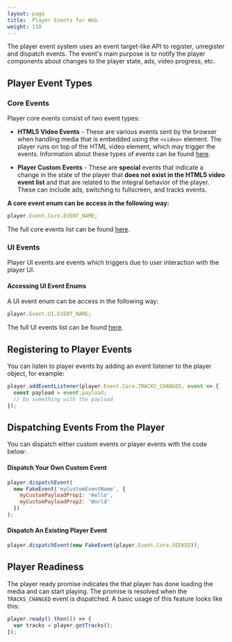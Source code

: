 ```yaml
---
layout: page
title:  Player Events for Web
weight: 110
---
```


The player event system uses an event target-like API to register, unregister and dispatch events. The event's main purpose is to notify the player components about changes to the player state, ads, video progress, etc.

## Player Event Types

### Core Events

Player core events consist of two event types:

- **HTML5 Video Events** - These are various events sent by the browser when handling media that is embedded using the `<video>` element. The player runs on top of the HTML video element, which may trigger the events. Information about these types of events can be found [here](https://developer.mozilla.org/en-US/docs/Web/Guide/Events/Media_events).

- **Player Custom Events** - These are **special** events that indicate a change in the state of the player that **does not exist in the HTML5 video event list** and that are related to the integral behavior of the player. These can include ads, switching to fullscreen, and tracks events.

**A core event enum can be access in the following way:**

```js
player.Event.Core.EVENT_NAME;
```

The full core events list can be found [here](https://github.com/kaltura/playkit-js/blob/master/src/event/event-type.js).

### UI Events

Player UI events are events which triggers due to user interaction with the player UI.

#### Accessing UI Event Enums

A UI event enum can be access in the following way:

```js
player.Event.UI.EVENT_NAME;
```

The full UI events list can be found [here](https://github.com/kaltura/playkit-js-ui/blob/master/docs/events.md).

## Registering to Player Events

You can listen to player events by adding an event listener to the player object, for example:

```javascript
player.addEventListener(player.Event.Core.TRACKS_CHANGED, event => {
  const payload = event.payload;
  // Do something with the payload
});
```

## Dispatching Events From the Player

You can dispatch either custom events or player events with the code below: 

#### Dispatch Your Own Custom Event

```javascript
player.dispatchEvent(
  new FakeEvent('myCustomEventName', {
    myCustomPayloadProp1: 'Hello',
    myCustomPayloadProp2: 'World'
  })
);
```

#### Dispatch An Existing Player Event

```javascript
player.dispatchEvent(new FakeEvent(player.Event.Core.SEEKED));
```

## Player Readiness

The player ready promise indicates the that player has done loading the media and can start playing. The promise is resolved when the `TRACKS_CHANGED` event is dispatched.
A basic usage of this feature looks like this:

```javascript
player.ready().then(() => {
  var tracks = player.getTracks();
});
```
